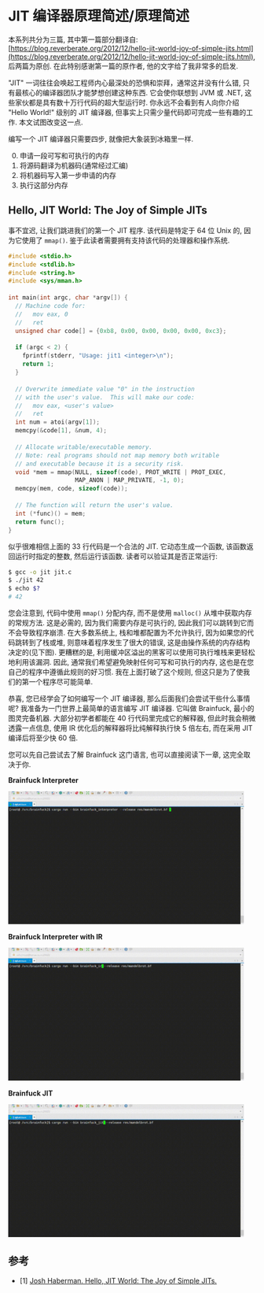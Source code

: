 # JIT 编译器原理简述/原理简述

本系列共分为三篇, 其中第一篇部分翻译自: [https://blog.reverberate.org/2012/12/hello-jit-world-joy-of-simple-jits.html](https://blog.reverberate.org/2012/12/hello-jit-world-joy-of-simple-jits.html), 后两篇为原创. 在此特别感谢第一篇的原作者, 他的文字给了我非常多的启发.

"JIT" 一词往往会唤起工程师内心最深处的恐惧和崇拜，通常这并没有什么错, 只有最核心的编译器团队才能梦想创建这种东西. 它会使你联想到 JVM 或 .NET, 这些家伙都是具有数十万行代码的超大型运行时. 你永远不会看到有人向你介绍 "Hello World!" 级别的 JIT 编译器, 但事实上只需少量代码即可完成一些有趣的工作. 本文试图改变这一点.

编写一个 JIT 编译器只需要四步, 就像把大象装到冰箱里一样.

0. 申请一段可写和可执行的内存
0. 将源码翻译为机器码(通常经过汇编)
0. 将机器码写入第一步申请的内存
0. 执行这部分内存

## Hello, JIT World: The Joy of Simple JITs

事不宜迟, 让我们跳进我们的第一个 JIT 程序. 该代码是特定于 64 位 Unix 的, 因为它使用了 `mmap()`. 鉴于此读者需要拥有支持该代码的处理器和操作系统.

```c
#include <stdio.h>
#include <stdlib.h>
#include <string.h>
#include <sys/mman.h>

int main(int argc, char *argv[]) {
  // Machine code for:
  //   mov eax, 0
  //   ret
  unsigned char code[] = {0xb8, 0x00, 0x00, 0x00, 0x00, 0xc3};

  if (argc < 2) {
    fprintf(stderr, "Usage: jit1 <integer>\n");
    return 1;
  }

  // Overwrite immediate value "0" in the instruction
  // with the user's value.  This will make our code:
  //   mov eax, <user's value>
  //   ret
  int num = atoi(argv[1]);
  memcpy(&code[1], &num, 4);

  // Allocate writable/executable memory.
  // Note: real programs should not map memory both writable
  // and executable because it is a security risk.
  void *mem = mmap(NULL, sizeof(code), PROT_WRITE | PROT_EXEC,
                   MAP_ANON | MAP_PRIVATE, -1, 0);
  memcpy(mem, code, sizeof(code));

  // The function will return the user's value.
  int (*func)() = mem;
  return func();
}
```

似乎很难相信上面的 33 行代码是一个合法的 JIT. 它动态生成一个函数, 该函数返回运行时指定的整数, 然后运行该函数. 读者可以验证其是否正常运行:

```sh
$ gcc -o jit jit.c
$ ./jit 42
$ echo $?
# 42
```

您会注意到, 代码中使用 `mmap()` 分配内存, 而不是使用 `malloc()` 从堆中获取内存的常规方法. 这是必需的, 因为我们需要内存是可执行的, 因此我们可以跳转到它而不会导致程序崩溃. 在大多数系统上, 栈和堆都配置为不允许执行, 因为如果您的代码跳转到了栈或堆, 则意味着程序发生了很大的错误, 这是由操作系统的内存结构决定的(见下图). 更糟糕的是, 利用缓冲区溢出的黑客可以使用可执行堆栈来更轻松地利用该漏洞. 因此, 通常我们希望避免映射任何可写和可执行的内存, 这也是在您自己的程序中遵循此规则的好习惯. 我在上面打破了这个规则, 但这只是为了使我们的第一个程序尽可能简单.

恭喜, 您已经学会了如何编写一个 JIT 编译器, 那么后面我们会尝试干些什么事情呢? 我准备为一门世界上最简单的语言编写 JIT 编译器. 它叫做 Brainfuck, 最小的图灵完备机器. 大部分初学者都能在 40 行代码里完成它的解释器, 但此时我会稍微透露一点信息, 使用 IR 优化后的解释器将比纯解释执行快 5 倍左右, 而在采用 JIT 编译后将至少快 60 倍.

您可以先自己尝试去了解 Brainfuck 这门语言, 也可以直接阅读下一章, 这完全取决于你.

**Brainfuck Interpreter**

![img](../../img/jit/principle/mandelbrot_interpreter.gif)

**Brainfuck Interpreter with IR**

![img](../../img/jit/principle/mandelbrot_ir.gif)

**Brainfuck JIT**

![img](../../img/jit/principle/mandelbrot_jit.gif)

## 参考

- [1] [Josh Haberman. Hello, JIT World: The Joy of Simple JITs.](https://blog.reverberate.org/2012/12/hello-jit-world-joy-of-simple-jits.html)
